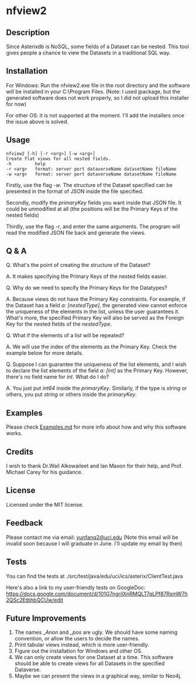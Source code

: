 # nfview2

## Description

Since Asterixdb is NoSQL, some fields of a Dataset can be nested. This tool gives people a chance to view the Datasets in a traditional SQL way.

## Installation

For Windows: Run the nfview2.exe file in the root directory and the software will be installed in your C:\Program Files.
(Note: I used jpackage, but the generated software does not work properly, so I did not upload this installer for now)

For other OS: it is not supported at the moment. I'll add the installers once the issue above is solved.

## Usage

```
nfview2 [-h] [-r <arg>] [-w <arg>]
Create flat views for all nested fields.
-h         help
-r <arg>   format: server port dataverseName datasetName fileName
-w <arg>   format: server port dataverseName datasetName fileName
```

Firstly, use the flag *-w*. The structure of the Dataset specified can be presented in the format of JSON inside the file specified.

Secondly, modify the *primaryKey* fields you want inside that JSON file. It could be unmodified at all (the positions will be the Primary Keys of the nested fields)

Thirdly, use the flag *-r*, and enter the same arguments. The program will read the modified JSON file back and generate the views.

## Q & A

Q. What's the point of creating the structure of the Dataset?

A. It makes specifying the Primary Keys of the nested fields easier.

Q. Why do we need to specify the Primary Keys for the Datatypes?

A. Because views do not have the Primary Key constraints. For example, if the Dataset has a field *a: \[nestedType\]*, the generated view cannot enforce the uniqueness of the elements in the list, unless the user guarantees it. What's more, the specified Primary Key will also be served as the Foreign Key for the nested fields of the *nestedType*. 

Q. What if the elements of a list will be repeated?

A. We will use the index of the elements as the Primary Key. Check the example below for more details.

Q. Suppose I can guarantee the uniqueness of the list elements, and I wish to declare the list elements of the field *a: \[int\]* as the Primary Key. However, there's no field name for *int*. What do I do?

A. You just put *int64* inside the *primaryKey*. Similarly, if the type is *string* or others, you put *string* or others inside the *primaryKey*.

## Examples

Please check [Examples.md](https://github.com/phaqueue/nfview2/edit/main/Examples.md) for more info about how and why this software works.

## Credits

I wish to thank Dr.Wail Alkowaileet and Ian Maxon for their help, and Prof. Michael Carey for his guidance.

## License

Licensed under the MIT license.

## Feedback

Please contact me via email: yunfanq2@uci.edu
(Note this email will be invalid soon because I will graduate in June. I'll update my email by then)

## Tests

You can find the tests at ./src/test/java/edu/uci/ics/asterix/ClientTest.java

Here's also a link to my user-friendly tests on GoogleDoc: https://docs.google.com/document/d/101G7ngrilXnRMQLT7qLPf87RsmW7h2QSc2EtbhbQCUw/edit

## Future Improvements

1. The names *_Anon* and *_pos* are ugly. We should have some naming convention, or allow the users to decide the names.
2. Print tabular views instead, which is more user-friendly.
3. Figure out the installation for Windows and other OS.
4. We can only create views for one Dataset at a time. This software should be able to create views for all Datasets in the specified Dataverse.
5. Maybe we can present the views in a graphical way, similar to Neo4j.
